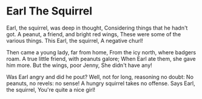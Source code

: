 # Earl The Squirrel

Earl, the squirrel, was deep in thought,
Considering things that he hadn't got.
A peanut, a friend, and bright red wings,
These were some of the various things.
  This Earl, the squirrel,
  A negative churl!

Then came a young lady, far from home,
From the icy north, where badgers roam.
A true little friend, with peanuts galore;
When Earl ate them, she gave him more.
  But the wings, poor Jenny,
  She didn't have any!
  
Was Earl angry and did he pout?
Well, not for long, reasoning no doubt:
No peanuts, no revels: no sense!
A hungry squirrel takes no offense.
  Says Earl, the squirrel,
  You're quite a nice girl!
  
  
